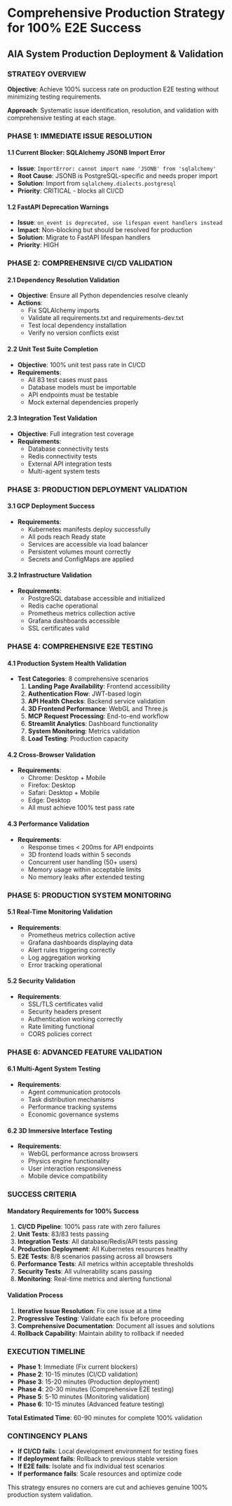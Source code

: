 # Comprehensive Production Strategy for 100% E2E Success
## AIA System Production Deployment & Validation

### **STRATEGY OVERVIEW**
**Objective**: Achieve 100% success rate on production E2E testing without minimizing testing requirements.

**Approach**: Systematic issue identification, resolution, and validation with comprehensive testing at each stage.

### **PHASE 1: IMMEDIATE ISSUE RESOLUTION**

#### **1.1 Current Blocker: SQLAlchemy JSONB Import Error**
- **Issue**: `ImportError: cannot import name 'JSONB' from 'sqlalchemy'`
- **Root Cause**: JSONB is PostgreSQL-specific and needs proper import
- **Solution**: Import from `sqlalchemy.dialects.postgresql`
- **Priority**: CRITICAL - blocks all CI/CD

#### **1.2 FastAPI Deprecation Warnings**
- **Issue**: `on_event is deprecated, use lifespan event handlers instead`
- **Impact**: Non-blocking but should be resolved for production
- **Solution**: Migrate to FastAPI lifespan handlers
- **Priority**: HIGH

### **PHASE 2: COMPREHENSIVE CI/CD VALIDATION**

#### **2.1 Dependency Resolution Validation**
- **Objective**: Ensure all Python dependencies resolve cleanly
- **Actions**:
  - Fix SQLAlchemy imports
  - Validate all requirements.txt and requirements-dev.txt
  - Test local dependency installation
  - Verify no version conflicts exist

#### **2.2 Unit Test Suite Completion**
- **Objective**: 100% unit test pass rate in CI/CD
- **Requirements**:
  - All 83 test cases must pass
  - Database models must be importable
  - API endpoints must be testable
  - Mock external dependencies properly

#### **2.3 Integration Test Validation**
- **Objective**: Full integration test coverage
- **Requirements**:
  - Database connectivity tests
  - Redis connectivity tests
  - External API integration tests
  - Multi-agent system tests

### **PHASE 3: PRODUCTION DEPLOYMENT VALIDATION**

#### **3.1 GCP Deployment Success**
- **Requirements**:
  - Kubernetes manifests deploy successfully
  - All pods reach Ready state
  - Services are accessible via load balancer
  - Persistent volumes mount correctly
  - Secrets and ConfigMaps are applied

#### **3.2 Infrastructure Validation**
- **Requirements**:
  - PostgreSQL database accessible and initialized
  - Redis cache operational
  - Prometheus metrics collection active
  - Grafana dashboards accessible
  - SSL certificates valid

### **PHASE 4: COMPREHENSIVE E2E TESTING**

#### **4.1 Production System Health Validation**
- **Test Categories**: 8 comprehensive scenarios
  1. **Landing Page Availability**: Frontend accessibility
  2. **Authentication Flow**: JWT-based login
  3. **API Health Checks**: Backend service validation
  4. **3D Frontend Performance**: WebGL and Three.js
  5. **MCP Request Processing**: End-to-end workflow
  6. **Streamlit Analytics**: Dashboard functionality
  7. **System Monitoring**: Metrics validation
  8. **Load Testing**: Production capacity

#### **4.2 Cross-Browser Validation**
- **Requirements**:
  - Chrome: Desktop + Mobile
  - Firefox: Desktop
  - Safari: Desktop + Mobile
  - Edge: Desktop
  - All must achieve 100% test pass rate

#### **4.3 Performance Validation**
- **Requirements**:
  - Response times < 200ms for API endpoints
  - 3D frontend loads within 5 seconds
  - Concurrent user handling (50+ users)
  - Memory usage within acceptable limits
  - No memory leaks after extended testing

### **PHASE 5: PRODUCTION SYSTEM MONITORING**

#### **5.1 Real-Time Monitoring Validation**
- **Requirements**:
  - Prometheus metrics collection active
  - Grafana dashboards displaying data
  - Alert rules triggering correctly
  - Log aggregation working
  - Error tracking operational

#### **5.2 Security Validation**
- **Requirements**:
  - SSL/TLS certificates valid
  - Security headers present
  - Authentication working correctly
  - Rate limiting functional
  - CORS policies correct

### **PHASE 6: ADVANCED FEATURE VALIDATION**

#### **6.1 Multi-Agent System Testing**
- **Requirements**:
  - Agent communication protocols
  - Task distribution mechanisms
  - Performance tracking systems
  - Economic governance systems

#### **6.2 3D Immersive Interface Testing**
- **Requirements**:
  - WebGL performance across browsers
  - Physics engine functionality
  - User interaction responsiveness
  - Mobile device compatibility

### **SUCCESS CRITERIA**

#### **Mandatory Requirements for 100% Success**
1. **CI/CD Pipeline**: 100% pass rate with zero failures
2. **Unit Tests**: 83/83 tests passing
3. **Integration Tests**: All database/Redis/API tests passing
4. **Production Deployment**: All Kubernetes resources healthy
5. **E2E Tests**: 8/8 scenarios passing across all browsers
6. **Performance Tests**: All metrics within acceptable thresholds
7. **Security Tests**: All vulnerability scans passing
8. **Monitoring**: Real-time metrics and alerting functional

#### **Validation Process**
1. **Iterative Issue Resolution**: Fix one issue at a time
2. **Progressive Testing**: Validate each fix before proceeding
3. **Comprehensive Documentation**: Document all issues and solutions
4. **Rollback Capability**: Maintain ability to rollback if needed

### **EXECUTION TIMELINE**
- **Phase 1**: Immediate (Fix current blockers)
- **Phase 2**: 10-15 minutes (CI/CD validation)
- **Phase 3**: 15-20 minutes (Production deployment)
- **Phase 4**: 20-30 minutes (Comprehensive E2E testing)
- **Phase 5**: 5-10 minutes (Monitoring validation)
- **Phase 6**: 10-15 minutes (Advanced feature testing)

**Total Estimated Time**: 60-90 minutes for complete 100% validation

### **CONTINGENCY PLANS**
- **If CI/CD fails**: Local development environment for testing fixes
- **If deployment fails**: Rollback to previous stable version
- **If E2E fails**: Isolate and fix individual test scenarios
- **If performance fails**: Scale resources and optimize code

This strategy ensures no corners are cut and achieves genuine 100% production system validation.